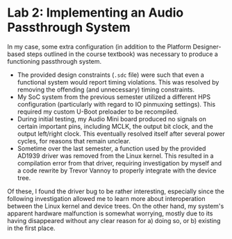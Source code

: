 # Lab 2: Implementing an Audio Passthrough System

In my case, some extra configuration (in addition to the Platform Designer-based steps outlined in the course textbook) was necessary to produce a functioning passthrough system.

- The provided design constraints (`.sdc` file) were such that even a functional system would report timing violations.
  This was resolved by removing the offending (and unnecessary) timing constraints.
- My SoC system from the previous semester utilized a different HPS configuration (particularly with regard to IO pinmuxing settings).
  This required my custom U-Boot preloader to be recompiled.
- During initial testing, my Audio Mini board produced no signals on certain important pins, including MCLK, the output bit clock, and the output left/right clock.
  This eventually resolved itself after several power cycles, for reasons that remain unclear.
- Sometime over the last semester, a function used by the provided AD1939 driver was removed from the Linux kernel.
  This resulted in a compilation error from that driver, requiring investigation by myself and a code rewrite by Trevor Vannoy to properly integrate with the device tree.

Of these, I found the driver bug to be rather interesting, especially since the following investigation allowed me to learn more about interoperation between the Linux kernel and device trees.
On the other hand, my system's apparent hardware malfunction is somewhat worrying, mostly due to its having disappeared without any clear reason for a) doing so, or b) existing in the first place.
